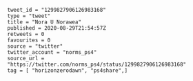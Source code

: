 ```
tweet_id = "1299827906126983168"
type = "tweet"
title = "Nora U Norawea"
published = 2020-08-29T21:54:57Z
retweets = 0
favourites = 0
source = "twitter"
twitter_account = "norms_ps4"
source_url = "https://twitter.com/norms_ps4/status/1299827906126983168"
tag = [ "horizonzerodawn", "ps4share",]
```

<p class='image'><img src='http://mnf.m17s.net/2020/08/29/Egnql4AXgAEI-6s.jpg' alt=''></p>

